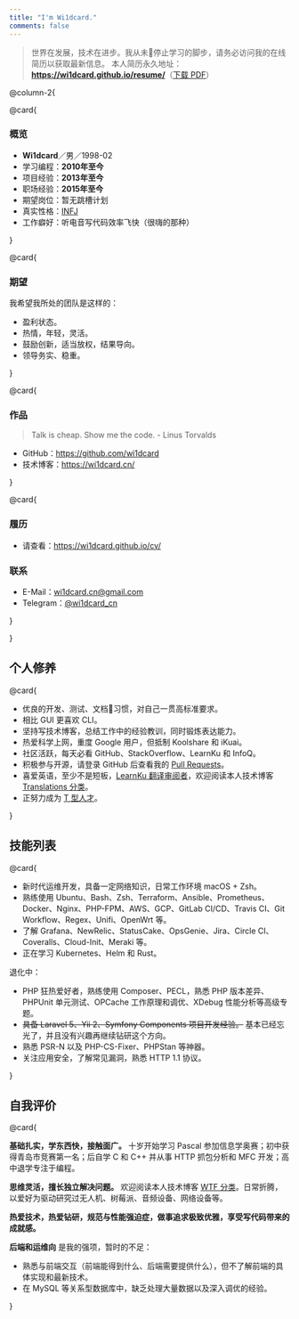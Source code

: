 ```yaml
---
title: "I'm Wi1dcard."
comments: false
---
```


> 世界在发展，技术在进步。我从未停止学习的脚步，请务必访问我的在线简历以获取最新信息。
> 本人简历永久地址：**<https://wi1dcard.github.io/resume/>**（[下载 PDF](wi1dcard.pdf)）

<!--more-->

@column-2{

@card{

### 概览

- **Wi1dcard**／男／1998-02
- 学习编程：**2010年至今**
- 项目经验：**2013年至今**
- 职场经验：**2015年至今**
- 期望岗位：暂无跳槽计划
- 真实性格：[INFJ](mbti.pdf)
- 工作癖好：听电音写代码效率飞快（很嗨的那种）

}

@card{

### 期望

我希望我所处的团队是这样的：

- 盈利状态。
- 热情，年轻，灵活。
- 鼓励创新，适当放权，结果导向。
- 领导务实、稳重。

}

@card{

### 作品

> Talk is cheap. Show me the code. - Linus Torvalds

- GitHub：<https://github.com/wi1dcard>
- 技术博客：<https://wi1dcard.cn/>

}

@card{

### 履历

- 请查看：<https://wi1dcard.github.io/cv/>

### 联系

- E-Mail：[wi1dcard.cn@gmail.com](mailto:wi1dcard.cn@gmail.com)
- Telegram：[@wi1dcard_cn](https://t.me/wi1dcard_cn)

}

}

## 个人修养

@card{

- 优良的开发、测试、文档习惯，对自己一贯高标准要求。
- 相比 GUI 更喜欢 CLI。
- 坚持写技术博客，总结工作中的经验教训，同时锻炼表达能力。
- 热爱科学上网，重度 Google 用户，但抵制 Koolshare 和 iKuai。
- 社区活跃，每天必看 GitHub、StackOverflow、LearnKu 和 InfoQ。
- 积极参与开源，请登录 GitHub 后查看我的 [Pull Requests](https://github.com/pulls?utf8=%E2%9C%93&q=is%3Apr+sort%3Aupdated-desc+author%3Awi1dcard)。
- 喜爱英语，至少不是短板，[LearnKu 翻译审阅者](https://learnku.com/users/32249/translations)，欢迎阅读本人技术博客 [Translations 分类](https://wi1dcard.cn/categories/translations/)。
- 正努力成为 [T 型人才](https://baike.baidu.com/item/T%E5%9E%8B%E4%BA%BA%E6%89%8D)。

}

## 技能列表

@card{

- 新时代运维开发，具备一定网络知识，日常工作环境 macOS + Zsh。
- 熟练使用 Ubuntu、Bash、Zsh、Terraform、Ansible、Prometheus、Docker、Nginx、PHP-FPM、AWS、GCP、GitLab CI/CD、Travis CI、Git Workflow、Regex、Unifi、OpenWrt 等。
- 了解 Grafana、NewRelic、StatusCake、OpsGenie、Jira、Circle CI、Coveralls、Cloud-Init、Meraki 等。
- 正在学习 Kubernetes、Helm 和 Rust。

退化中：

- PHP 狂热爱好者，熟练使用 Composer、PECL，熟悉 PHP 版本差异、PHPUnit 单元测试、OPCache 工作原理和调优、XDebug 性能分析等高级专题。
- ~~具备 Laravel 5、Yii 2、Symfony Components 项目开发经验。~~ 基本已经忘光了，并且没有兴趣再继续钻研这个方向。
- 熟悉 PSR-N 以及 PHP-CS-Fixer、PHPStan 等神器。
- 关注应用安全，了解常见漏洞，熟悉 HTTP 1.1 协议。

}

## 自我评价

@card{

**基础扎实，学东西快，接触面广。** 十岁开始学习 Pascal 参加信息学奥赛；初中获得青岛市竞赛第一名；后自学 C 和 C++ 并从事 HTTP 抓包分析和 MFC 开发；高中退学专注于编程。

**思维灵活，擅长独立解决问题。** 欢迎阅读本人技术博客 [WTF 分类](https://wi1dcard.cn/categories/wtf/)。日常折腾，以爱好为驱动研究过无人机、树莓派、音频设备、网络设备等。

**热爱技术，热爱钻研，规范与性能强迫症，做事追求极致优雅，享受写代码带来的成就感。**

**后端和运维向** 是我的强项，暂时的不足：

- 熟悉与前端交互（前端能得到什么、后端需要提供什么），但不了解前端的具体实现和最新技术。
- 在 MySQL 等关系型数据库中，缺乏处理大量数据以及深入调优的经验。

}
